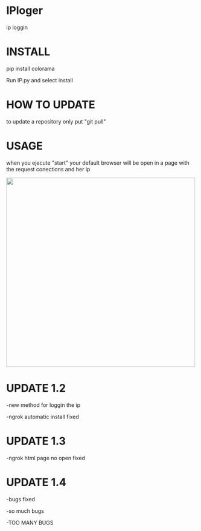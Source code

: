 # IPloger
ip loggin 

# INSTALL

pip install colorama

Run IP.py and select install

# HOW TO UPDATE

to update a repository only put "git pull"

# USAGE

when you ejecute "start" your default browser will be open in a page with the request conections and her ip

<img width="500" src="https://media.discordapp.net/attachments/946682349662384138/969763573427503104/unknown.png" />
     
# UPDATE 1.2

-new method for loggin the ip

-ngrok automatic install fixed

# UPDATE 1.3

-ngrok html page no open fixed

# UPDATE 1.4

-bugs fixed

-so much bugs

-TOO MANY BUGS
